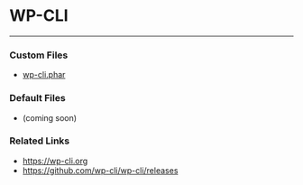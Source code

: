 # WP-CLI

---

### Custom Files

* <a href="wp-cli.phar">wp-cli.phar</a>

### Default Files

* (coming soon)

### Related Links

* <a href="https://wp-cli.org">https://wp-cli.org</a>
* <a href="https://github.com/wp-cli/wp-cli/releases">https://github.com/wp-cli/wp-cli/releases</a>
